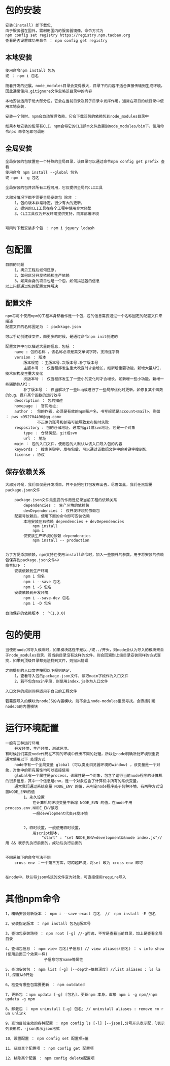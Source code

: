 <!--
 * @Author: your name
 * @Date: 2021-04-15 23:50:23
 * @LastEditTime: 2021-04-16 00:27:35
 * @LastEditors: Please set LastEditors
 * @Description: In User Settings Edit
 * @FilePath: \site\前端学习\笔记\包管理器\npm1.md
-->
<!--
 * @Author: your name
 * @Date: 2021-04-15 00:50:10
 * @LastEditTime: 2021-04-15 15:37:16
 * @LastEditors: Please set LastEditors
 * @Description: In User Settings Edit
 * @FilePath: \site\前端学习\笔记\包管理器\npm.md
-->
# 包的安装
    安装(install) 即下载包,
    由于服务器在国外，需利用国内的服务器镜像，命令方式为
    npm config set registry https://registry.npm.taobao.org
    查看是否设置成功用命令 ： npm config get registry

## 本地安装
    使用命令npm install 包名
    或 ： npm i 包名

    随着开发的进展，node_modules目录会变得很大，目录下的内容不适合直接传输到生成环境，因此通常使用.gitignore文件忽略该目录中的内容
    
    本地安装适用于绝大部分包，它会在当前目录及其子目录中发挥作用，通常在项目的根目录中使用本地安装，

    安装一个包时，npm会自动管理依赖，它会下载该包的依赖包到node_modules目录中

    如果本地安装的包带有CLI，npm会将它的CLI脚本文件放置到node_modules/bin下，使用命令npx 命令名即可调用



## 全局安装
    全局安装的包放置在一个特殊的全局目录，该目录可以通过命令npm config get prefix 查看
    使用命令 npm install --global 包名
    或 npm i -g 包名

    全局安装的包并非所有工程可用，它仅提供全局的CLI工具

    大部分情况下都不需要全局安装包 除非 ：
        1，包的版本非常稳定，很少有大的更新，
        2，提供的CLI工具在各个工程中使用非常频繁
        3，CLI工具仅为开发环境提供支持，而非部署环境


    可同时下载安装多个包 ： npm i jquery lodash

# 包配置
    目前的问题
        1，拷贝工程后如何还原，
        2，如何区分开发依赖和生产依赖
        3，如果自身的项目也是一个包，如何描述包的信息
    以上问题通过包的配置文件解决

## 配置文件
    npm将每个使用npm的工程本身都看作是一个包，包的信息需要通过一个名称固定的配置文件来描述
    配置文件的名称固定为 ： packkage.json

    可以手动创建该文件，而更多的时候，是通过命令npm init创建的

    配置文件中可以描述大量的信息，包括 ：
        name : 包的名称 ，该名称必须是英文单词字符，支持连字符
        version ： 版本
            版本规范 ：主版本号.次版本号.补丁版本号
            主版本号 ： 仅当程序发生重大改变时才会增长，如新增重要功能，新增大量API，技术架构发生重大变化
            次版本号 ： 仅当程序发生了一些小的变化时才会增长，如新增一些小功能，新增一些辅助性API；
            补丁版本号 ： 仅当解决了一些bug或进行了一些局部优化时更新，如修复某个函数的bug，提升某个函数的运行效率
        description ： 包的描述
        homepage ： 官网地址;
        author :  包的作者，必须是有效的npm账户名，书写规范是account<mail>，例如 ： pws <952704496@qq.com>
                  不正确的账号和邮箱可能导致发布包时失败
        respository : 包的仓储地址，通常指git或svn地址，它是一个对象
            type ： 仓储类型，git或svn
            url ： 地址
        main ： 包的入口文件，使用包的人默认从该入口导入包的内容
        keywords ： 搜索关键字，发布包后，可以通过该数组文件中的关键字搜到包
        license : 协议

## 保存依赖关系
    大部分时候，我们仅仅是开发项目，并不会把它打包发布出去，尽管如此，我们任然需要package.json文件

        package.json文件最重要的作用是记录当前工程的依赖关系
            dependencies ： 生产环境的依赖包
            devDependencies ： 仅开发环境的依赖包
        配置号依赖后，使用下面的命令即可安装依赖
            本地安装左右依赖 dependencies + devDependencies 
                npm install
                npm i
            仅安装生产环境的依赖 dependencies
                npm install -- production


    为了方便添加依赖，npm支持在使用install命令时，加入一些额外的参数，用于将安装的依赖包保存到package.json文件中
    命令如下 ： 
        安装依赖到生产环境
            npm i 包名
            npm i --save 包名
            npm i -S 包名
        安装依赖到开发环境
            npm i --save-dev 包名
            npm i -D 包名

    自动保存的依赖版本 ： ^(1.0.0)

# 包的使用
    当使用nodeJS导入模块时，如果模块路径不是以./或../开头，则node会认为导入的模块来自于node_modules目录，若当前目录没有这样的文件，则会回溯到上级目录安装同样的方式查找，如果到顶级目录都无法找到文件，则抛出错误

    之前提到的入口文件按照以下规则确定，
        1，查看导入包的package.json文件，读取main字段作为入口文件
        2，若不包含main字段，则使用index.js作为入口文件
    
    入口文件的规则同样适用于自己的工程文件

    若需要导入的模块为nodeJS的内置模块，则不会去node-modules里面寻找，会直接引用nodeJS的内置模块

# 运行环境配置
    一般有三种运行环境
        开发环境，生产环境，测试环境。
    有时候我们需要node代码在不同的环境中做出不同的处理，所以让node明确所处环境很重要
    通常使用以下 处理方式
        node中有一个全局变量 global (可以类比浏览器环境的window) ，该变量是一个对象，对象中的所有属性均可以直接使用
        global有一个属性是process，该属性是一个对象，包含了运行当前node程序的计算机的很多信息，其中一个信息是env，是一个对象包含了计算机中所有的系统变量，
        通常我们通过系统变量 NODE_ENV 的值，来判定node程序处于何种环境，有两种方式设置NODE_ENV的值
            1，永久设置
                在计算机的环境变量中新增 NODE_EVN 的值，在node中用process.env.NODE_ENV读取
                一般development代表开发环境

            
            2，临时设置，一般使用临时设置，
                用script脚本，
                    "start" : "set NODE_ENV=development&&node index.js"//用 && 表示先执行前面的，成功后执行后面的


    不同系统下的命令写法不同
        cross-env ：一个第三方库，可跨越环境，将set 改为 cross-env 即可


    在node中，默认将json格式的文件变为对象，可直接使用require导入


# 其他npm命令
    1，精确安装最新版本 ： npm i --save-exact 包名  //  npm install -E 包名
    
    2，安装指定版本 ： npm install 包名@版本号

    3，查询包安装路径 ： npm root [-g] //-g可选，不写是查看当前目录，加上是查看全局目录

    4，查询包信息 ： npm view 包名[子信息] // view aliases(别名) ： v info show (使用后面三个效果一样)
                     子信息可写name等属性

    5，查询安装包 ： npm list [-g] [--depth=依赖深度] //list aliases : ls la ll,深度从0开始

    6，检查有哪些包需要更新 ： npm outdated

    7，更新包 ：npm updata [-g] [包名]，更新npm 本身，直接 npm i -g npm//npm updata -g npm

    8，卸载包 ： npm uninstall [-g] 包名; // uninstall aliases : remove rm r un unlink

    9，查询目前生效的各种配置 ： npm config ls [-l] [--json],分号开头表示配，l表示列表形式，-json表示json格式

    10，设置配置 ： npm config set 配置项=值

    11，获取某个配置项 ： npm config get 配置项

    12，移除某个配置 ： npm config delete配置项

    